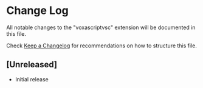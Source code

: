 # Change Log

All notable changes to the "voxascriptvsc" extension will be documented in this file.

Check [Keep a Changelog](http://keepachangelog.com/) for recommendations on how to structure this file.

## [Unreleased]

- Initial release